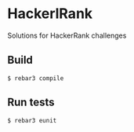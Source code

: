 HackerlRank
=====

Solutions for HackerRank challenges

Build
-----

    $ rebar3 compile


Run tests
-----

    $ rebar3 eunit
